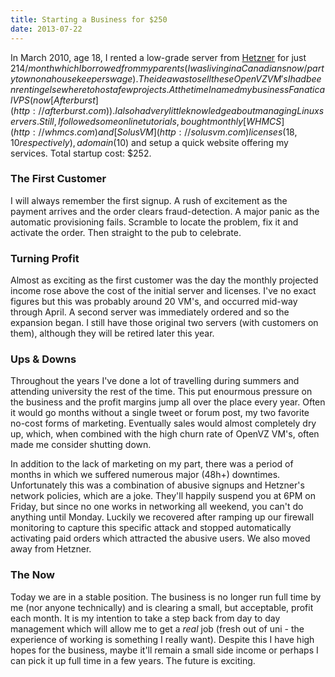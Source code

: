 ```yaml
---
title: Starting a Business for $250
date: 2013-07-22
---
```


In March 2010, age 18, I rented a low-grade server from [Hetzner](http://hetzner.de/en) for just $214/month which I borrowed from my parents (I was living in a Canadian snow/party town on a housekeepers wage). The idea was to sell these OpenVZ VM's I had been renting elsewhere to host a few projects. At the time I named my business Fanatical VPS (now [Afterburst](http://afterburst.com)). I also had very little knowledge about managing Linux servers. Still, I followed some online tutorials,  bought monthly [WHMCS](http://whmcs.com) and [SolusVM](http://solusvm.com) licenses ($18, $10 respectively), a domain ($10) and setup a quick website offering my services. Total startup cost: $252.

### The First Customer

I will always remember the first signup. A rush of excitement as the payment arrives and the order clears fraud-detection. A major panic as the automatic provisioning fails. Scramble to locate the problem, fix it and activate the order. Then straight to the pub to celebrate.

### Turning Profit

Almost as exciting as the first customer was the day the monthly projected income rose above the cost of the initial server and licenses. I've no exact figures but this was probably around 20 VM's, and occurred mid-way through April. A second server was immediately ordered and so the expansion began. I still have those original two servers (with customers on them), although they will be retired later this year.

### Ups & Downs

Throughout the years I've done a lot of travelling during summers and attending university the rest of the time. This put enourmous pressure on the business and the profit margins jump all over the place every year. Often it would go months without a single tweet or forum post, my two favorite no-cost forms of marketing. Eventually sales would almost completely dry up, which, when combined with the high churn rate of OpenVZ VM's, often made me consider shutting down.

In addition to the lack of marketing on my part, there was a period of months in which we suffered numerous major (48h+) downtimes. Unfortunately this was a combination of abusive signups and Hetzner's network policies, which are a joke. They'll happily suspend you at 6PM on Friday, but since no one works in networking all weekend, you can't do anything until Monday. Luckily we recovered after ramping up our firewall monitoring to capture this specific attack and stopped automatically activating paid orders which attracted the abusive users. We also moved away from Hetzner.

### The Now

Today we are in a stable position. The business is no longer run full time by me (nor anyone technically) and is clearing a small, but acceptable, profit each month. It is my intention to take a step back from day to day management which will allow me to get a _real_ job (fresh out of uni - the experience of working is something I really want). Despite this I have high hopes for the business, maybe it'll remain a small side income or perhaps I can pick it up full time in a few years. The future is exciting.
